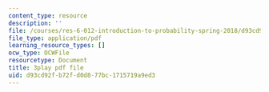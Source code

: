 ```yaml
---
content_type: resource
description: ''
file: /courses/res-6-012-introduction-to-probability-spring-2018/d93cd92fb72fd0d877bc1715719a9ed3_ipSdsosGJBs.pdf
file_type: application/pdf
learning_resource_types: []
ocw_type: OCWFile
resourcetype: Document
title: 3play pdf file
uid: d93cd92f-b72f-d0d8-77bc-1715719a9ed3
---
```

